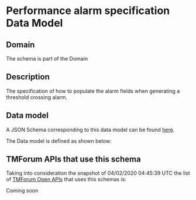# Performance alarm specification Data Model

## Domain

The  schema is part of the  Domain

## Description

The specification of how to populate the alarm fields when generating a threshold crossing alarm.

## Data model

A JSON Schema corresponding to this data model can be found
[here](https://github.com/tmforum-rand/schemas/blob/candidates/Common/PerformanceAlarmSpecification.schema.json).

The Data model is defined as shown below:




## TMForum APIs that use this schema

Taking into consideration the snapshot of 04/02/2020 04:45:39 UTC the list of [TMForum Open APIs](https://www.tmforum.org/open-apis/) that uses this schemas is:

Coming soon